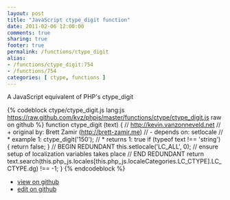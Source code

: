 ```yaml
---
layout: post
title: "JavaScript ctype_digit function"
date: 2011-02-06 12:00:00
comments: true
sharing: true
footer: true
permalink: /functions/ctype_digit
alias:
- /functions/ctype_digit:754
- /functions/754
categories: [ ctype, functions ]
---
```

A JavaScript equivalent of PHP's ctype_digit
<!-- more -->
{% codeblock ctype/ctype_digit.js lang:js https://raw.github.com/kvz/phpjs/master/functions/ctype/ctype_digit.js raw on github %}
function ctype_digit (text) {
    // http://kevin.vanzonneveld.net
    // +   original by: Brett Zamir (http://brett-zamir.me)
    // -    depends on: setlocale
    // *     example 1: ctype_digit('150');
    // *     returns 1: true
    if (typeof text !== 'string') {
        return false;
    }
    // BEGIN REDUNDANT
    this.setlocale('LC_ALL', 0); // ensure setup of localization variables takes place
    // END REDUNDANT
    return text.search(this.php_js.locales[this.php_js.localeCategories.LC_CTYPE].LC_CTYPE.dg) !== -1;
}
{% endcodeblock %}
<ul>
 <li><a href="https://github.com/kvz/phpjs/blob/master/functions/ctype/ctype_digit.js">view on github</a></li>
 <li><a href="https://github.com/kvz/phpjs/edit/master/functions/ctype/ctype_digit.js">edit on github</a></li>
</ul>
